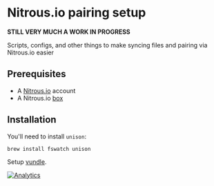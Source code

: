 # Nitrous.io pairing setup

**STILL VERY MUCH A WORK IN PROGRESS**

Scripts, configs, and other things to make syncing files and pairing via Nitrous.io easier

## Prerequisites

* A [Nitrous.io](http://nitrous.io/) account
* A Nitrous.io [box](https://www.nitrous.io/app#/boxes)

## Installation

You'll need to install `unison`:

```term
brew install fswatch unison
```



Setup [vundle](https://github.com/gmarik/vundle).


[![Analytics](https://ga-beacon.appspot.com/UA-46840117-1/glenngillen/nitrous.io-pairing-setup?pixel)](https://github.com/igrigorik/ga-beacon)
